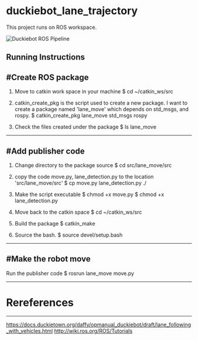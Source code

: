 # duckiebot_lane_trajectory

This project runs on ROS workspace.

![Duckiebot ROS Pipeline](https://github.com/techy-dpu/duckiebot_lane_trajectory/tree/main/resized_images/duckiebot_pipeline.jpg)


Running Instructions
----------------------
#Create ROS package
----------------------
1. Move to catkin work space in your machine
$ cd ~/catkin_ws/src

2. catkin_create_pkg is the script used to create a new package. I want to create a package named 'lane_move' which depends on std_msgs, and rospy.
$ catkin_create_pkg lane_move std_msgs rospy

3. Check the files created under the package
$ ls lane_move

----------------------
#Add publisher code
----------------------
1. Change directory to the package source
$ cd src/lane_move/src

2. copy the code move.py, lane_detection.py to the location 'src/lane_move/src'
$ cp move.py lane_detection.py ./

3. Make the script executable
$ chmod +x move.py
$ chmod +x lane_detection.py

4. Move back to the catkin space
$ cd ~/catkin_ws/src

5. Build the package
$ catkin_make

6. Source the bash.
$ source devel/setup.bash

----------------------
#Make the robot move
----------------------
Run the publisher code
$ rosrun lane_move move.py


------------------------
# Rereferences
------------------------

https://docs.duckietown.org/daffy/opmanual_duckiebot/draft/lane_following_with_vehicles.html
http://wiki.ros.org/ROS/Tutorials

